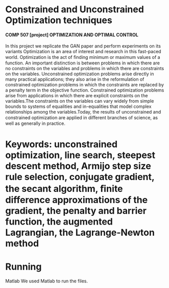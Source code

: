 # Constrained and Unconstrained Optimization techniques

#### COMP 507 [project] OPTIMIZATION AND OPTIMAL CONTROL 

In this project we replicate the GAN paper and perform experiments on its variants
Optimization is an area of interest and research in this fast-paced world. Optimization is the act of ﬁnding minimum or maximum values of a function. An important distinction is between problems in which there are no constraints on the variables and problems in which there are constraints on the variables. Unconstrained optimization problems arise directly in many practical applications; they also arise in the reformulation of constrained optimization problems in which the constraints are replaced by a penalty term in the objective function. Constrained optimization problems arise from applications in which there are explicit constraints on the variables.The constraints on the variables can vary widely from simple bounds to systems of equalities and in-equalities that model complex relationships among the variables.Today, the results of unconstrained and constrained optimization are applied in diﬀerent branches of science, as well as generally in practice. 

# Keywords: unconstrained optimization, line search, steepest descent method, Armijo step size rule selection, conjugate gradient, the secant algorithm, ﬁnite difference approximations of the gradient, the penalty and barrier function, the augmented Lagrangian, the Lagrange-Newton method

# Running
Matlab
We used Matlab to run the files. 
